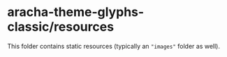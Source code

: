 # aracha-theme-glyphs-classic/resources

This folder contains static resources (typically an `"images"` folder as well).
